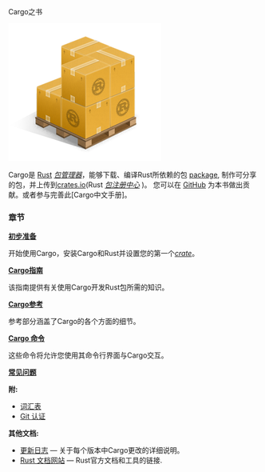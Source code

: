 Cargo之书

![Cargo Logo](images/Cargo-Logo-Small.png)

Cargo是 [Rust] [*包管理器*][def-package-manager]，能够下载、编译Rust所依赖的包 [package][def-package],
制作可分享的包，并上传到[crates.io](Rust [*包注册中心*][def-package-registry] )。 
您可以在 [GitHub] 为本书做出贡献。或者参与完善此[Cargo中文手册]。


### 章节

**[初步准备](getting-started/index.md)**

开始使用Cargo，安装Cargo和Rust并设置您的第一个[*crate*][def-crate]。

**[Cargo指南](guide/index.md)**

该指南提供有关使用Cargo开发Rust包所需的知识。

**[Cargo参考](reference/index.md)**

参考部分涵盖了Cargo的各个方面的细节。

**[Cargo 命令](commands/index.md)**

这些命令将允许您使用其命令行界面与Cargo交互。

**[常见问题](faq.md)**

**附:**
* [词汇表](appendix/glossary.md)
* [Git 认证](appendix/git-authentication.md)

**其他文档:**
* [更新日志](https://github.com/rust-lang/cargo/blob/master/CHANGELOG.md) —
  关于每个版本中Cargo更改的详细说明。
* [Rust 文档网站](https://doc.rust-lang.org/) —
  Rust官方文档和工具的链接.

[def-crate]:            ./appendix/glossary.md#crate            '"crate" (glossary entry)'
[def-package]:          ./appendix/glossary.md#package          '"package" (glossary entry)'
[def-package-manager]:  ./appendix/glossary.md#package-manager  '"package manager" (glossary entry)'
[def-package-registry]: ./appendix/glossary.md#package-registry '"package registry" (glossary entry)'
[rust]: https://www.rust-lang.org/
[crates.io]: https://crates.io/
[GitHub]: https://github.com/rust-lang/cargo/tree/master/src/doc
[中文翻译]: https://github.com/VectorWorkshopBaoErJie/CargoDocTranslate
